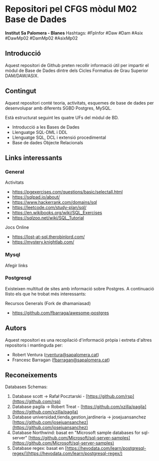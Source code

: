 # Repositori pel CFGS mòdul M02 Base de Dades

**Institut Sa Palomera - Blanes**
Hashtags: #FpInfor #Daw #Dam #Asix #DawMp02 #DamMp02 #AsixMp02

## Introducció

Aquest repositori de Github preten recollir informació útil per impartir el mòdul de Base de Dades dintre dels Cicles Formatius de Grau Superior DAM/DAW/ASIX.

## Contingut

Aquest repositori conté teoria, activitats, esquemes de base de dades per desenvolupar amb diferents SGBD Postgres, MySQL.

Està estructurat seguint les quatre UFs del mòdul de BD.

* Introducció a les Bases de Dades
* Llenguatge SQL-DML i DDL
* Llenguatge SQL, DCL i extensió procedimental
* Base de dades Objecte Relacionals

## Links interessants

### General
  
Activitats

* <https://pgexercises.com/questions/basic/selectall.html>
* <https://sqlpad.io/about/>
* <https://www.hackerrank.com/domains/sql>
* <https://leetcode.com/study-plan/sql/>
* <https://en.wikibooks.org/wiki/SQL_Exercises>
* <https://sqlzoo.net/wiki/SQL_Tutorial>

Jocs Online

* <https://lost-at-sql.therobinlord.com/>
* <https://mystery.knightlab.com/>

### Mysql

Afegir links

### Postgresql

Existeixen multitud de sites amb informació sobre Postgres. A continuació llisto els que he trobat més interessants:

  Recursos Generals (Fork de dhamaniasad)

* <https://github.com/fbarraga/awesome-postgres>

## Autors

Aquest repositori es una recopilació d'informació pròpia i extreta d'altres repositoris i mantinguda per:

* Robert Ventura (<rventura@sapalomera.cat>)
* Francesc Barragan (<fbarragan@sapalomera.cat>)

## Reconeixements

Databases Schemas:

1. Database scott  -> Rafał Pocztarski - [https://github.com/rsp](https://github.com/rsp)
2. Database pagila -> Robert Treat - [https://github.com/xzilla/pagila](https://github.com/xzilla/pagila)
3. Database universidad,tienda,gestion,jardineria -> josejuansanchez [https://github.com/josejuansanchez](https://github.com/josejuansanchez)
4. Database Northwind: basat en "Microsoft sample databases for sql-server" [https://github.com/Microsoft/sql-server-samples](https://github.com/Microsoft/sql-server-samples)
5. Database regex: basat en [https://hevodata.com/learn/postgresql-regex/](https://hevodata.com/learn/postgresql-regex/)

